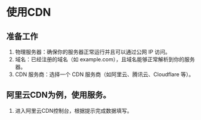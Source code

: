 # 使用CDN

## 准备工作

1. 物理服务器：确保你的服务器正常运行并且可以通过公网 IP 访问。
2. 域名：已经注册的域名（如 example.com），且域名能够正常解析到你的服务器。
3. CDN 服务商：选择一个 CDN 服务商（如阿里云、腾讯云、Cloudflare 等）。

## 阿里云CDN为例，使用服务。

1. 进入阿里云CDN控制台，根据提示完成数据填写。
